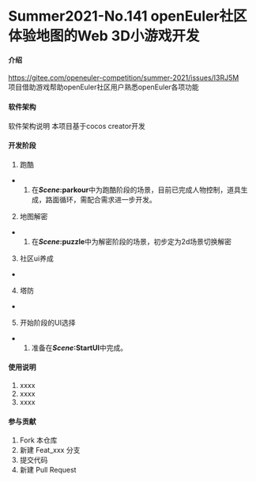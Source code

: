 # Summer2021-No.141 openEuler社区体验地图的Web 3D小游戏开发

#### 介绍
https://gitee.com/openeuler-competition/summer-2021/issues/I3RJ5M  
项目借助游戏帮助openEuler社区用户熟悉openEuler各项功能

#### 软件架构
软件架构说明
本项目基于cocos creator开发

#### 开发阶段
1.  跑酷
- 1. 在***Scene***<b>:parkour</b>中为跑酷阶段的场景，目前已完成人物控制，道具生成，路面循环，需配合需求进一步开发。
2.  地图解密
- 1. 在***Scene***<b>:puzzle</b>中为解密阶段的场景，初步定为2d场景切换解密
3.  社区ui养成
- 
4.  塔防
- 
5.  开始阶段的UI选择
-  1. 准备在***Scene***<b>:StartUI</b>中完成。

#### 使用说明

1.  xxxx
2.  xxxx
3.  xxxx

#### 参与贡献

1.  Fork 本仓库
2.  新建 Feat_xxx 分支
3.  提交代码
4.  新建 Pull Request


